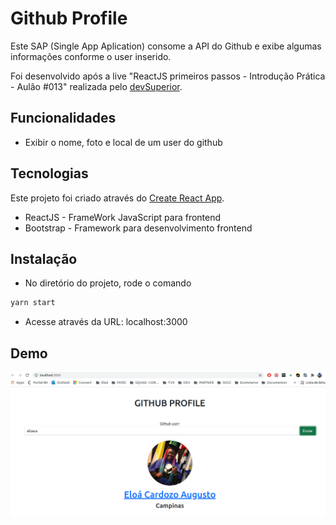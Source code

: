 # Github Profile
Este SAP (Single App Aplication) consome a API do Github e exibe algumas informações conforme o user inserido. 

Foi desenvolvido após a live "ReactJS primeiros passos - Introdução Prática - Aulão #013" realizada pelo [devSuperior](https://www.youtube.com/watch?v=IOJoJGDowEY&feature=youtu.be&ab_channel=DevSuperior).

## Funcionalidades
- Exibir o nome, foto e local de um user do github

## Tecnologias

Este projeto foi criado através do [Create React App](https://github.com/facebook/create-react-app). 

- ReactJS - FrameWork JavaScript para frontend
- Bootstrap - Framework para desenvolvimento frontend

## Instalação
- No diretório do projeto, rode o comando
```sh
yarn start
```
- Acesse através da URL: localhost:3000

## Demo

<img src="/demo.png" alt="Demo"/>
